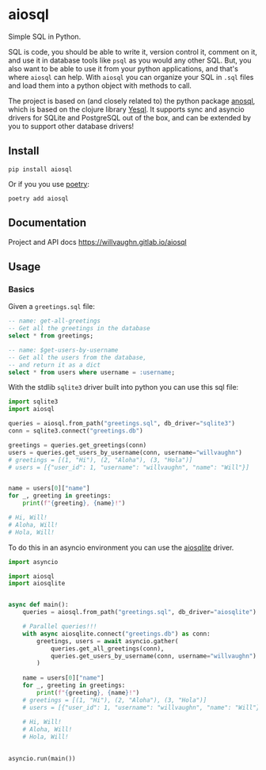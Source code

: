 # aiosql

Simple SQL in Python.

SQL is code, you should be able to write it, version control it, comment on it, and use it in database tools
like `psql` as you would any other SQL. But, you also want to be able to use it from your python
applications, and that's where `aiosql` can help. With `aiosql` you can organize your SQL in `.sql`
files and load them into a python object with methods to call.

The project is based on (and closely related to) the python package [anosql](https://github.com/honza/anosql), which
is based on the clojure library [Yesql](https://github.com/krisajenkins/yesql/). It supports sync and asyncio
drivers for SQLite and PostgreSQL out of the box, and can be extended by you to support other database drivers!

## Install

```
pip install aiosql
```

Or if you you use [poetry](https://poetry.eustace.io/):

```
poetry add aiosql
```

## Documentation

Project and API docs https://willvaughn.gitlab.io/aiosql

## Usage

### Basics

Given a `greetings.sql` file:

```sql
-- name: get-all-greetings
-- Get all the greetings in the database
select * from greetings;

-- name: $get-users-by-username
-- Get all the users from the database,
-- and return it as a dict
select * from users where username = :username;
```

With the stdlib `sqlite3` driver built into python you can use this sql file:

```python
import sqlite3
import aiosql

queries = aiosql.from_path("greetings.sql", db_driver="sqlite3")
conn = sqlite3.connect("greetings.db")

greetings = queries.get_greetings(conn)
users = queries.get_users_by_username(conn, username="willvaughn")
# greetings = [(1, "Hi"), (2, "Aloha"), (3, "Hola")]
# users = [{"user_id": 1, "username": "willvaughn", "name": "Will"}]


name = users[0]["name"]
for _, greeting in greetings:
    print(f"{greeting}, {name}!")

# Hi, Will!
# Aloha, Will!
# Hola, Will!
```

To do this in an asyncio environment you can use the [aiosqlite](https://github.com/jreese/aiosqlite) driver.

```python
import asyncio

import aiosql
import aiosqlite


async def main():
    queries = aiosql.from_path("greetings.sql", db_driver="aiosqlite")

    # Parallel queries!!!
    with async aiosqlite.connect("greetings.db") as conn:
        greetings, users = await asyncio.gather(
            queries.get_all_greetings(conn),
            queries.get_users_by_username(conn, username="willvaughn")
        )
        
    name = users[0]["name"]
    for _, greeting in greetings:
        print(f"{greeting}, {name}!")
    # greetings = [(1, "Hi"), (2, "Aloha"), (3, "Hola")]
    # users = [{"user_id": 1, "username": "willvaughn", "name": "Will"}]
        
    # Hi, Will!
    # Aloha, Will!
    # Hola, Will!
    

asyncio.run(main())
```
